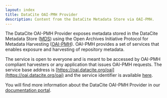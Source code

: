 ```yaml
---
layout: index
title: DataCite OAI-PMH Provider
description: Content from the DataCite Metadata Store via OAI-PMH.
---
```


The DataCite OAI-PMH Provider exposes metadata stored in the DataCite Metadata
Store ([MDS](https://mds.datacite.org)) using the Open Archives Initiative
Protocol for Metadata Harvesting ([OAI-PMH](http://www.openarchives.org/pmh/)).
OAI-PMH provides a set of services that enables exposure and harvesting of
repository metadata.

The service is open to everyone and is meant to be accessed by OAI-PMH
compliant harvesters or any application that issues OAI-PMH requests.
The service base address is [https://oai.datacite.org/oai](https://oai.datacite.org/oai)
and the service identifier is available [here](https://oai.datacite.org/oai?verb=Identify).

You will find more information about the DataCite OAI-PMH Provider in our
[documentation portal](https://support.datacite.org/docs/datacite-oai-pmh).
